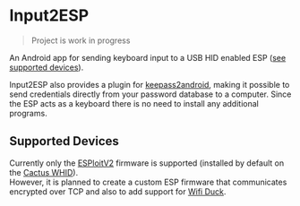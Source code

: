 # Input2ESP
 
> Project is work in progress

An Android app for sending keyboard input to a USB HID enabled ESP ([see supported devices](#supported-devices)).

Input2ESP also provides a plugin for [keepass2android](https://github.com/PhilippC/keepass2android), making it possible to send credentials directly from your password database to a computer. Since the ESP acts as a keyboard there is no need to install any additional programs.

## Supported Devices
Currently only the [ESPloitV2](https://github.com/exploitagency/ESPloitV2) firmware is supported (installed by default on the [Cactus WHID](https://github.com/whid-injector/WHID)).  
However, it is planned to create a custom ESP firmware that communicates encrypted over TCP and also to add support for [Wifi Duck](https://github.com/SpacehuhnTech/WiFiDuck).
